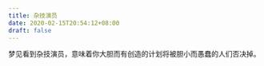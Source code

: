 ```yaml
---
title: 杂技演员
date: 2020-02-15T20:54:12+08:00
draft: false
---
```


梦见看到杂技演员，意味着你大胆而有创造的计划将被胆小而愚蠢的人们否决掉。
